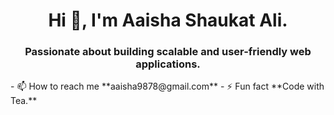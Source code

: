 <h1 align="center">Hi 👋, I'm Aaisha Shaukat Ali.</h1> <h3 align="center">Passionate about building scalable and user-friendly web applications.</h3> - 📫 How to reach me **aaisha9878@gmail.com** - ⚡ Fun fact **Code with Tea.**
